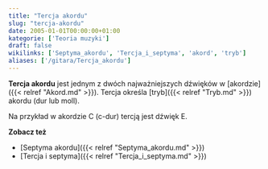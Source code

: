 ```yaml
---
title: "Tercja akordu"
slug: "tercja-akordu"
date: 2005-01-01T00:00:00+01:00
kategorie: ['Teoria muzyki']
draft: false
wikilinks: ['Septyma_akordu', 'Tercja_i_septyma', 'akord', 'tryb']
aliases: ['/gitara/Tercja_akordu']
---
```

**Tercja akordu** jest jednym z dwóch najważniejszych dźwięków w
[akordzie]({{< relref "Akord.md" >}}). Tercja określa [tryb]({{< relref "Tryb.md" >}})
akordu (dur lub moll).

Na przykład w akordzie C (c-dur) tercją jest dźwięk E.

**Zobacz też**

  - [Septyma akordu]({{< relref "Septyma_akordu.md" >}})
  - [Tercja i septyma]({{< relref "Tercja_i_septyma.md" >}})


